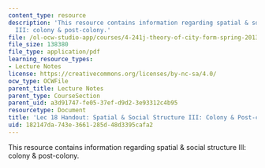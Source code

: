 ```yaml
---
content_type: resource
description: 'This resource contains information regarding spatial & social structure
  III: colony & post-colony.'
file: /ol-ocw-studio-app/courses/4-241j-theory-of-city-form-spring-2013/182147da743e3661285d48d3395cafa2_MIT4_241JS13_handout18.pdf
file_size: 138380
file_type: application/pdf
learning_resource_types:
- Lecture Notes
license: https://creativecommons.org/licenses/by-nc-sa/4.0/
ocw_type: OCWFile
parent_title: Lecture Notes
parent_type: CourseSection
parent_uid: a3d91747-fe05-37ef-d9d2-3e93312c4b95
resourcetype: Document
title: 'Lec 18 Handout: Spatial & Social Structure III: Colony & Post-colony'
uid: 182147da-743e-3661-285d-48d3395cafa2
---
```

This resource contains information regarding spatial & social structure III: colony & post-colony.